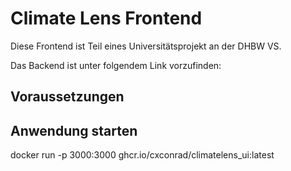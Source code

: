 # Climate Lens Frontend
Diese Frontend ist Teil eines Universitätsprojekt an der DHBW VS.

Das Backend ist unter folgendem Link vorzufinden:

## Voraussetzungen



## Anwendung starten
docker run -p 3000:3000 ghcr.io/cxconrad/climatelens_ui:latest




